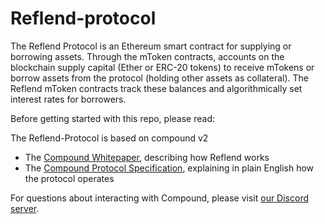 # Reflend-protocol

The Reflend Protocol is an Ethereum smart contract for supplying or borrowing assets. Through the mToken contracts, accounts on the blockchain supply capital (Ether or ERC-20 tokens) to receive mTokens or borrow assets from the protocol (holding other assets as collateral). The Reflend mToken contracts track these balances and algorithmically set interest rates for borrowers.

Before getting started with this repo, please read:

The Reflend-Protocol is based on compound v2

- The [Compound Whitepaper](https://compound.finance/documents/Compound.Whitepaper.pdf), describing how Reflend works
- The [Compound Protocol Specification](https://github.com/compound-finance/compound-protocol/tree/master/docs/CompoundProtocol.pdf), explaining in plain English how the protocol operates

For questions about interacting with Compound, please visit [our Discord server](https://discord.gg/c4ut5kmy).
